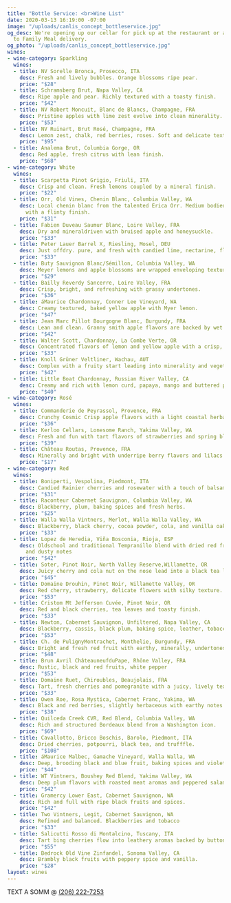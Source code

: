 ```yaml
---
title: "Bottle Service: <br>Wine List"
date: 2020-03-13 16:19:00 -07:00
image: "/uploads/canlis_concept_bottleservice.jpg"
og_desc: We're opening up our cellar for pick up at the restaurant or as an add-on
  to Family Meal delivery.
og_photo: "/uploads/canlis_concept_bottleservice.jpg"
wines:
- wine-category: Sparkling
  wines:
  - title: NV Sorelle Bronca, Prosecco, ITA
    desc: Fresh and lively bubbles. Orange blossoms ripe pear.
    price: "$28"
  - title: Schramsberg Brut, Napa Valley, CA
    desc: Ripe apple and pear. Richly textured with a toasty finish.
    price: "$42"
  - title: NV Robert Moncuit, Blanc de Blancs, Champagne, FRA
    desc: Pristine apples with lime zest evolve into clean minerality.
    price: "$53"
  - title: NV Ruinart, Brut Rosé, Champagne, FRA
    desc: Lemon zest, chalk, red berries, roses. Soft and delicate texture.
    price: "$95"
  - title: Analema Brut, Columbia Gorge, OR
    desc: Red apple, fresh citrus with lean finish.
    price: "$68"
- wine-category: White
  wines:
  - title: Scarpetta Pinot Grigio, Friuli, ITA
    desc: Crisp and clean. Fresh lemons coupled by a mineral finish.
    price: "$22"
  - title: Orr, Old Vines, Chenin Blanc, Columbia Valley, WA
    desc: Local chenin blanc from the talented Erica Orr. Medium bodied, stone fruit
      with a flinty finish.
    price: "$31"
  - title: Fabien Duveau Saumur Blanc, Loire Valley, FRA
    desc: Dry and mineraldriven with bruised apple and honeysuckle.
    price: "$33"
  - title: Peter Lauer Barrel X, Riesling, Mosel, DEU
    desc: Just offdry. pure, and fresh with candied lime, nectarine, flint, and slate.
    price: "$33"
  - title: Buty Sauvignon Blanc/Sémillon, Columbia Valley, WA
    desc: Meyer lemons and apple blossoms are wrapped enveloping textures.
    price: "$29"
  - title: Bailly Reverdy Sancerre, Loire Valley, FRA
    desc: Crisp, bright, and refreshing with grassy undertones.
    price: "$36"
  - title: áMaurice Chardonnay, Conner Lee Vineyard, WA
    desc: Creamy textured, baked yellow apple with Myer lemon.
    price: "$47"
  - title: Jean Marc Pillot Bourgogne Blanc, Burgundy, FRA
    desc: Lean and clean. Granny smith apple flavors are backed by wet stone minerality.
    price: "$42"
  - title: Walter Scott, Chardonnay, La Combe Verte, OR
    desc: Concentrated flavors of lemon and yellow apple with a crisp, lean finish.
    price: "$33"
  - title: Knoll Grüner Veltliner, Wachau, AUT
    desc: Complex with a fruity start leading into minerality and vegetative tones.
    price: "$42"
  - title: Little Boat Chardonnay, Russian River Valley, CA
    desc: Creamy and rich with lemon curd, papaya, mango and buttered pie crust.
    price: "$40"
- wine-category: Rosé
  wines:
  - title: Commanderie de Peyrassol, Provence, FRA
    desc: Crunchy Cosmic Crisp apple flavors with a light coastal herbaceous nose.
    price: "$36"
  - title: Kerloo Cellars, Lonesome Ranch, Yakima Valley, WA
    desc: Fresh and fun with tart flavors of strawberries and spring blossoms.
    price: "$39"
  - title: Château Routas, Provence, FRA
    desc: Minerally and bright with underripe berry flavors and lilacs aromas.
    price: "$17"
- wine-category: Red
  wines:
  - title: Boniperti, Vespolina, Piedmont, ITA
    desc: Candied Rainier cherries and rosewater with a touch of balsamic reduction.
    price: "$31"
  - title: Raconteur Cabernet Sauvignon, Columbia Valley, WA
    desc: Blackberry, plum, baking spices and fresh herbs.
    price: "$25"
  - title: Walla Walla Vintners, Merlot, Walla Walla Valley, WA
    desc: Blackberry, black cherry, cocoa powder, cola, and vanilla oak tones.
    price: "$33"
  - title: Lopez de Heredia, Viña Bosconia, Rioja, ESP
    desc: Oldschool and traditional Tempranillo blend with dried red fruit, eathy
      and dusty notes
    price: "$42"
  - title: Soter, Pinot Noir, North Valley Reserve,Willamette, OR
    desc: Juicy cherry and cola nut on the nose lead into a black tea leaf finish.
    price: "$45"
  - title: Domaine Drouhin, Pinot Noir, Willamette Valley, OR
    desc: Red cherry, strawberry, delicate flowers with silky texture.
    price: "$53"
  - title: Cristom Mt Jefferson Cuvée, Pinot Noir, OR
    desc: Red and black cherries, tea leaves and toasty finish.
    price: "$33"
  - title: Newton, Cabernet Sauvignon, Unfiltered, Napa Valley, CA
    desc: Blackberry, cassis, black plum, baking spice, leather, tobacco, cocoa.
    price: "$53"
  - title: Ch. de PulignyMontrachet, Monthelie, Burgundy, FRA
    desc: Bright and fresh red fruit with earthy, minerally, undertones.
    price: "$48"
  - title: Brun Avril ChâteauneufduPape, Rhône Valley, FRA
    desc: Rustic, black and red fruits, white pepper
    price: "$53"
  - title: Domaine Ruet, Chiroubles, Beaujolais, FRA
    desc: Tart, fresh cherries and pomegranite with a juicy, lively texture.
    price: "$33"
  - title: Owen Roe, Rosa Mystica, Cabernet Franc, Yakima, WA
    desc: Black and red berries, slightly herbaceous with earthy notes.
    price: "$38"
  - title: Quilceda Creek CVR, Red Blend, Columbia Valley, WA
    desc: Rich and structured Bordeaux blend from a Washington icon.
    price: "$69"
  - title: Cavallotto, Bricco Boschis, Barolo, Piedmont, ITA
    desc: Dried cherries, potpourri, black tea, and trufffle.
    price: "$108"
  - title: áMaurice Malbec, Gamache Vineyard, Walla Walla, WA
    desc: Deep, brooding black and blue fruit, baking spices and violets.
    price: "$44"
  - title: WT Vintners, Boushey Red Blend, Yakima Valley, WA
    desc: Deep plum flavors with roasted meat aromas and peppered salame.
    price: "$42"
  - title: Gramercy Lower East, Cabernet Sauvignon, WA
    desc: Rich and full with ripe black fruits and spices.
    price: "$42"
  - title: Two Vintners, Legit, Cabernet Sauvignon, WA
    desc: Refined and balanced. Blackberries and tobacco
    price: "$33"
  - title: Salicutti Rosso di Montalcino, Tuscany, ITA
    desc: Tart bing cherries flow into leathery aromas backed by button mushrooms.
    price: "$55"
  - title: Bedrock Old Vine Zinfandel, Sonoma Valley, CA
    desc: Brambly black fruits with peppery spice and vanilla.
    price: "$28"
layout: wines
---
```


<!-- <h2 class="Display2 mb4">We're opening up our cellar for pick up at the restaurant or as an add-on to Family Meal delivery.</h2> -->

<p class="mb1 Caption">TEXT A SOMM @ <a href="sms:+12062227253&body=Hi%2520there.">(206) 222-7253</a></p>

<div class="Divider mt2 op30"></div>



